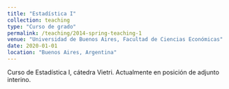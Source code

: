 ```yaml
---
title: "Estadística I"
collection: teaching
type: "Curso de grado"
permalink: /teaching/2014-spring-teaching-1
venue: "Universidad de Buenos Aires, Facultad de Ciencias Económicas"
date: 2020-01-01
location: "Buenos Aires, Argentina"
---
```


Curso de Estadística I, cátedra Vietri. Actualmente en posición de adjunto interino.

<!-- Heading 1
======

Heading 2
======

Heading 3
====== -->
